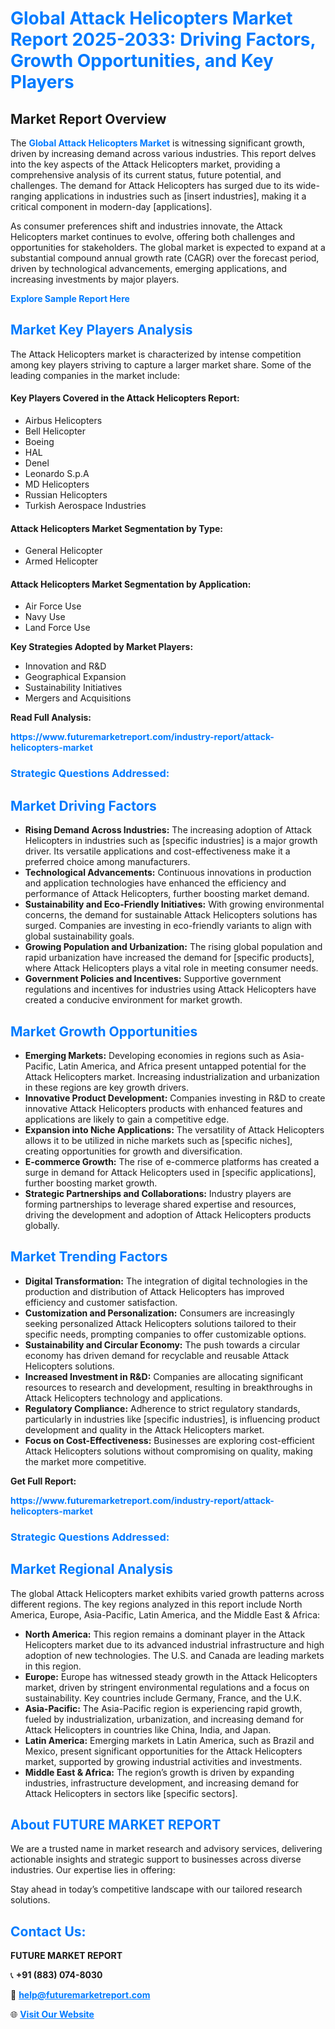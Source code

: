 <h1 style="color: #007BFF;">Global Attack Helicopters Market Report 2025-2033: Driving Factors, Growth Opportunities, and Key Players</h1>

<section id="overview">
<h2>Market Report Overview</h2>
<p>The <a href="https://www.futuremarketreport.com/industry-report/attack-helicopters-market" style="color: #007BFF; text-decoration: none;"><strong>Global Attack Helicopters Market</strong></a> is witnessing significant growth, driven by increasing demand across various industries. This report delves into the key aspects of the Attack Helicopters market, providing a comprehensive analysis of its current status, future potential, and challenges. The demand for Attack Helicopters has surged due to its wide-ranging applications in industries such as [insert industries], making it a critical component in modern-day [applications].</p>
<p>As consumer preferences shift and industries innovate, the Attack Helicopters market continues to evolve, offering both challenges and opportunities for stakeholders. The global market is expected to expand at a substantial compound annual growth rate (CAGR) over the forecast period, driven by technological advancements, emerging applications, and increasing investments by major players.</p>
</section>

<section id="overview">
<p><a href="https://www.futuremarketreport.com/request-sample/reportId=93165" style="color: #007BFF; text-decoration: none;"><strong>Explore Sample Report Here</strong></a></p>
</section>

<section id="key-players">
<h2 style="color: #007BFF;">Market Key Players Analysis</h2>
<p>The Attack Helicopters market is characterized by intense competition among key players striving to capture a larger market share. Some of the leading companies in the market include:</p>
<h4>Key Players Covered in the Attack Helicopters Report:</h4>
<ul><li>Airbus Helicopters</li><li>Bell Helicopter</li><li>Boeing</li><li>HAL</li><li>Denel</li><li>Leonardo S.p.A</li><li>MD Helicopters</li><li>Russian Helicopters</li><li>Turkish Aerospace Industries</li></ul>
<h4>Attack Helicopters Market Segmentation by Type:</h4>
<ul><li>General Helicopter</li><li>Armed Helicopter</li></ul>

<h4>Attack Helicopters Market Segmentation by Application:</h4>
<ul><li>Air Force Use</li><li>Navy Use</li><li>Land Force Use</li></ul>
<p><strong>Key Strategies Adopted by Market Players:</strong></p>
<ul>
<li>Innovation and R&D</li>
<li>Geographical Expansion</li>
<li>Sustainability Initiatives</li>
<li>Mergers and Acquisitions</li>
</ul>
</section>

<section>
<p><strong>Read Full Analysis: </strong></p><a href="https://www.futuremarketreport.com/industry-report/attack-helicopters-market" style="color: #007BFF; text-decoration: none;"><strong>https://www.futuremarketreport.com/industry-report/attack-helicopters-market</strong></a>
<h3 style="color: #007BFF;">Strategic Questions Addressed:</h3>
</section>

<section id="driving-factors">
<h2 style="color: #007BFF;">Market Driving Factors</h2>
<ul>
<li><strong>Rising Demand Across Industries:</strong> The increasing adoption of Attack Helicopters in industries such as [specific industries] is a major growth driver. Its versatile applications and cost-effectiveness make it a preferred choice among manufacturers.</li>
<li><strong>Technological Advancements:</strong> Continuous innovations in production and application technologies have enhanced the efficiency and performance of Attack Helicopters, further boosting market demand.</li>
<li><strong>Sustainability and Eco-Friendly Initiatives:</strong> With growing environmental concerns, the demand for sustainable Attack Helicopters solutions has surged. Companies are investing in eco-friendly variants to align with global sustainability goals.</li>
<li><strong>Growing Population and Urbanization:</strong> The rising global population and rapid urbanization have increased the demand for [specific products], where Attack Helicopters plays a vital role in meeting consumer needs.</li>
<li><strong>Government Policies and Incentives:</strong> Supportive government regulations and incentives for industries using Attack Helicopters have created a conducive environment for market growth.</li>
</ul>
</section>

<section id="growth-opportunities">
<h2 style="color: #007BFF;">Market Growth Opportunities</h2>
<ul>
<li><strong>Emerging Markets:</strong> Developing economies in regions such as Asia-Pacific, Latin America, and Africa present untapped potential for the Attack Helicopters market. Increasing industrialization and urbanization in these regions are key growth drivers.</li>
<li><strong>Innovative Product Development:</strong> Companies investing in R&D to create innovative Attack Helicopters products with enhanced features and applications are likely to gain a competitive edge.</li>
<li><strong>Expansion into Niche Applications:</strong> The versatility of Attack Helicopters allows it to be utilized in niche markets such as [specific niches], creating opportunities for growth and diversification.</li>
<li><strong>E-commerce Growth:</strong> The rise of e-commerce platforms has created a surge in demand for Attack Helicopters used in [specific applications], further boosting market growth.</li>
<li><strong>Strategic Partnerships and Collaborations:</strong> Industry players are forming partnerships to leverage shared expertise and resources, driving the development and adoption of Attack Helicopters products globally.</li>
</ul>
</section>

<section id="trending-factors">
<h2 style="color: #007BFF;">Market Trending Factors</h2>
<ul>
<li><strong>Digital Transformation:</strong> The integration of digital technologies in the production and distribution of Attack Helicopters has improved efficiency and customer satisfaction.</li>
<li><strong>Customization and Personalization:</strong> Consumers are increasingly seeking personalized Attack Helicopters solutions tailored to their specific needs, prompting companies to offer customizable options.</li>
<li><strong>Sustainability and Circular Economy:</strong> The push towards a circular economy has driven demand for recyclable and reusable Attack Helicopters solutions.</li>
<li><strong>Increased Investment in R&D:</strong> Companies are allocating significant resources to research and development, resulting in breakthroughs in Attack Helicopters technology and applications.</li>
<li><strong>Regulatory Compliance:</strong> Adherence to strict regulatory standards, particularly in industries like [specific industries], is influencing product development and quality in the Attack Helicopters market.</li>
<li><strong>Focus on Cost-Effectiveness:</strong> Businesses are exploring cost-efficient Attack Helicopters solutions without compromising on quality, making the market more competitive.</li>
</ul>
</section>

<section>
<p><strong>Get Full Report: </strong></p><a href="https://www.futuremarketreport.com/industry-report/attack-helicopters-market" style="color: #007BFF; text-decoration: none;"><strong>https://www.futuremarketreport.com/industry-report/attack-helicopters-market</strong></a>
<h3 style="color: #007BFF;">Strategic Questions Addressed:</h3>
</section>


<section id="regional-analysis">
<h2 style="color: #007BFF;">Market Regional Analysis</h2>
<p>The global Attack Helicopters market exhibits varied growth patterns across different regions. The key regions analyzed in this report include North America, Europe, Asia-Pacific, Latin America, and the Middle East & Africa:</p>
<ul>
<li><strong>North America:</strong> This region remains a dominant player in the Attack Helicopters market due to its advanced industrial infrastructure and high adoption of new technologies. The U.S. and Canada are leading markets in this region.</li>
<li><strong>Europe:</strong> Europe has witnessed steady growth in the Attack Helicopters market, driven by stringent environmental regulations and a focus on sustainability. Key countries include Germany, France, and the U.K.</li>
<li><strong>Asia-Pacific:</strong> The Asia-Pacific region is experiencing rapid growth, fueled by industrialization, urbanization, and increasing demand for Attack Helicopters in countries like China, India, and Japan.</li>
<li><strong>Latin America:</strong> Emerging markets in Latin America, such as Brazil and Mexico, present significant opportunities for the Attack Helicopters market, supported by growing industrial activities and investments.</li>
<li><strong>Middle East & Africa:</strong> The region’s growth is driven by expanding industries, infrastructure development, and increasing demand for Attack Helicopters in sectors like [specific sectors].</li>
</ul>
</section>

<footer>
<h2 style="color: #007BFF;">About FUTURE MARKET REPORT</h2>
<p>We are a trusted name in market research and advisory services, delivering actionable insights and strategic support to businesses across diverse industries. Our expertise lies in offering:</p>

<p>Stay ahead in today’s competitive landscape with our tailored research solutions.</p>

<h2 style="color: #007BFF;">Contact Us:</h2>
<p><strong>FUTURE MARKET REPORT</strong></p>
<p>📞 <strong>+91 (883) 074-8030</strong></p>
<p>📧 <strong><a href="mailto:help@futuremarketreport.com" style="color: #007BFF;">help@futuremarketreport.com</a></strong></p>
<p>🌐 <strong><a href="https://www.futuremarketreport.com/" style="color: #007BFF;">Visit Our Website</a></strong></p>
</footer>